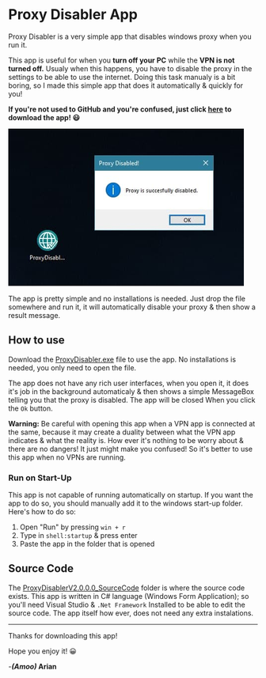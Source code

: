 # Proxy Disabler App

Proxy Disabler is a very simple app that disables windows proxy when you run it.

This app is useful for when you **turn off your PC** while the **VPN is not turned off.** Usualy when this happens, you have to disable the proxy in the settings to be able to use the internet. Doing this task manualy is a bit boring, so I made this simple app that does it automatically & quickly for you!

**If you're not used to GitHub and you're confused, just click [here](https://github.com/ariannavabi/WindowsUtilities/raw/main/Proxy%20Disabler/ProxyDisabler.exe) to download the app! 😃**

![Here's how the app looks!](https://github.com/ariannavabi/WindowsUtilities/blob/main/Proxy%20Disabler/ProxyDisablerV2.0.0.0_SourceCode/ProxyDisabler_Screenshot.jpg?raw=true)

The app is pretty simple and no installations is needed. Just drop the file somewhere and run it, it will automatically disable your proxy & then show a result message.

## How to use  
  Download the [ProxyDisabler.exe](https://github.com/ariannavabi/WindowsUtilities/raw/main/Proxy%20Disabler/ProxyDisabler.exe) file to use the app. No installations is needed, you only need to open the file.
  
  The app does not have any rich user interfaces, when you open it, it does it's job in the background automaticaly & then shows a simple MessageBox telling you that the proxy is disabled.
  The app will be closed When you click the `Ok` button.
  
  **Warning:** Be careful with opening this app when a VPN app is connected at the same, because it may create a duality between what the VPN app indicates & what the reality is. How ever it's nothing to be worry about & there are no dangers! It just might make you confused! So it's better to use this app when no VPNs are running.
  
  ### Run on Start-Up
  This app is not capable of running automatically on startup. If you want the app to do so, you should manually add it to the windows start-up folder. Here's how to do so:
  1. Open "Run" by pressing `win + r`
  2. Type in `shell:startup` & press enter
  3. Paste the app in the folder that is opened
  





## Source Code
  The [ProxyDisablerV2.0.0.0_SourceCode](https://github.com/ariannavabi/WindowsUtilities/tree/main/Proxy%20Disabler/ProxyDisablerV2.0.0.0_SourceCode) folder is where the source code exists. This app is written in C# language (Windows Form Application); so you'll need Visual Studio & `.Net Framework` Installed to be able to edit the source code. The app itself how ever, does not need any extra instalations.

---

Thanks for downloading this app!


Hope you enjoy it! 😀
 
 
 -**_(Amoo)_ Arian**

